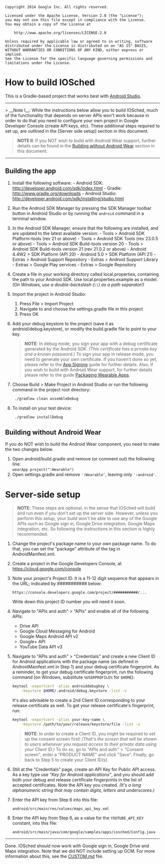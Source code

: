     Copyright 2014 Google Inc. All rights reserved.

    Licensed under the Apache License, Version 2.0 (the "License");
    you may not use this file except in compliance with the License.
    You may obtain a copy of the License at

        http://www.apache.org/licenses/LICENSE-2.0

    Unless required by applicable law or agreed to in writing, software
    distributed under the License is distributed on an "AS IS" BASIS,
    WITHOUT WARRANTIES OR CONDITIONS OF ANY KIND, either express or implied.
    See the License for the specific language governing permissions and
    limitations under the License.

# How to build IOSched

This is a Gradle-based project that works best with [Android Studio].

<hr>  
> __Note I__: While the instructions below allow you to build IOSched, much of 
    the functionality that depends on server APIs won't work because in order to
    do that you need to configure your own project in Google Developer
    Console (create API keys, etc). These additional steps required to set up, 
    are outlined in the [Server side setup] section in this document.

> __NOTE II__: If you NOT wish to build with Android Wear support, further 
    details can be found in the [Building without Android Wear] section in this 
    document.  
	
<hr> 

## Building the app

1. Install the following software:
       - Android SDK:
         http://developer.android.com/sdk/index.html
       - Gradle:
         http://www.gradle.org/downloads
       - Android Studio:
         http://developer.android.com/sdk/installing/studio.html

2. Run the Android SDK Manager by pressing the SDK Manager toolbar button
   in Android Studio or by running the `android` command in a terminal
   window.

3. In the Android SDK Manager, ensure that the following are installed,
   and are updated to the latest available version:
       - Tools > Android SDK Platform-tools (rev 21 or above)
       - Tools > Android SDK Tools (rev 23.0.5 or above)
       - Tools > Android SDK Build-tools version 20
       - Tools > Android SDK Build-tools version 21 (rev 21.0.2 or above)
       - Android 4.4W2 > SDK Platform (API 20)
       - Android 5.0 > SDK Platform (API 21)
       - Extras > Android Support Repository
       - Extras > Android Support Library
       - Extras > Google Play services
       - Extras > Google Repository

4. Create a file in your working directory called local.properties,
   containing the path to your Android SDK. Use local.properties.example as a
   model. _(On Windows, use a double-backslash (`\\`) as a path separator!)_

5. Import the project in Android Studio:

    1. Press File > Import Project
    2. Navigate to and choose the settings.gradle file in this project
    3. Press OK

6. Add your debug keystore to the project (save it as android/debug.keystore),
    or modify the build.gradle file to point to your key.

    > __NOTE__: In debug mode, you sign your app with a debug certificate 
        generated by the Android SDK. _(This certificate has a private key and a
        known password.)_ To sign your app in release mode, you need to generate
        your own certificate. If you haven't done so yet, please refer to the
        [App Signing] guide for further details. Also, if you wish to build with 
        Android Wear support, for further details please refer to the guide
        [Packaging Wearable Apps].

7. Choose Build > Make Project in Android Studio or run the following
    command in the project root directory:  
   ```sh
    ./gradlew clean assembleDebug
   ```  

8. To install on your test device:  
   ```sh
    ./gradlew installDebug
   ```  

## Building without Android Wear

If you do NOT wish to build the Android Wear component, you need to make the two
changes below.  

  1. Open android/build.gradle and remove (or comment out) the following line:  
    ```
         wearApp project(":Wearable")
    ```
  2. Open settings.gradle and remove `':Wearable'`, leaving only `':android'`.

# Server-side setup

> __NOTE__: These steps are optional, in the sense that IOSched will build and 
    run even if you don't set up the server side. However, unless you perform 
    this setup, your build won't be able to use any of the Google APIs such as 
    Google sign in, Google Drive integration, Google Maps integration, etc. So 
    following the instructions in this section is highly recommended.

1. Change the project's package name to your own package name. To do that, you
can set the "package" attribute of the <manifest> tag in AndroidManifest.xml.

2. Create a project in the Google Developers Console, at
     https://cloud.google.com/console

3. Note your project's Project ID. It is a 11-12 digit sequence that appears in
the URL; indicated by ########### below:
    ```
    https://console.developers.google.com/project/###########/...
    ```
    Write down this project ID number you will need it soon.

4. Navigate to "APIs and auth" > "APIs" and enable all of the following APIs:
    - Drive API
    - Google Cloud Messaging for Android
    - Google Maps Android API v2
    - Google+ API
    - YouTube Data API v3

5. Navigate to "APIs and auth" > "Credentials" and create a new Client ID for
Android applications with the package name (as defined in AndroidManifest.xml in
Step 1) and your debug certificate fingerprint. As a reminder, to get your debug
certificate fingerprint, run the following command (on Windows, substitute
`%USERPROFILE%` for `$HOME`):
    ```sh
    keytool -exportcert -alias androiddebugkey \
        -keystore $HOME/.android/debug.keystore -list -v
    ```
    It's also advisable to create a 2nd Client ID corresponding to your release
    certificate as well. To get your release certificate's fingerprint, run:
    ```sh
    keytool -exportcert -alias your-key-name \
        -keystore /path/to/your/release/keystore/file -list -v
    ```
    > __NOTE__: In order to create a Client ID, you might be required to set up 
        the consent screen first! _(That's the screen that will be shown to 
        users whenever you request access to their private data using your 
        Client ID.)_ To do so, go to "APIs and auth" > "Consent screen", enter a
        "PRODUCT NAME" and click "Save". Finally, go back to Step 5 to create 
        your Client ID(s).

6. Still at the "Credentials" page, create an API Key for Public API access.
As a key type use _"Key for Android applications"_, and you should add both your
debug and release certificate fingerprints in the list of accepted certificates.
Note the API key you created. _(It's a long alphanumeric string that may contain
digits, letters and underscores.)_

7. Enter the API key from Step 6 into this file:  
    ```
    android/src/main/res/values/maps_api_key.xml
    ```
8. Enter the API key from Step 6, as a value for the `YOUTUBE_API_KEY` constant,
   into this file:  
    ```
    android/src/main/java/com/google/samples/apps/iosched/Config.java
    ```

<hr>

Done. IOSched should now work with Google sign in, Google Drive and Maps
integration. Note that we did NOT include setting up GCM. For more information
about this, see the [CUSTOM.md] file.


[Android Studio]:http://developer.android.com/sdk/installing/studio.html
[App Signing]:http://developer.android.com/tools/publishing/app-signing.html#studio
[Building without Android Wear]:https://github.com/google/iosched/blob/master/doc/BUILDING.md#building-without-android-wear
[CUSTOM.md]:https://github.com/google/iosched/blob/master/doc/CUSTOM.md
[Packaging Wearable Apps]:http://developer.android.com/training/wearables/apps/packaging.html
[Server side setup]:https://github.com/google/iosched/blob/master/doc/BUILDING.md#server-side-setup
